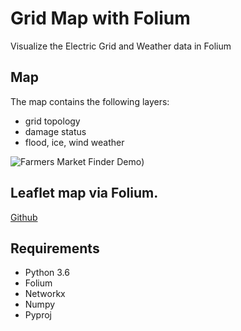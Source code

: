 # Grid Map with Folium

Visualize the Electric Grid and Weather data in Folium


## Map 
The map contains the following layers:

* grid topology
* damage status
* flood, ice, wind weather

![Farmers Market Finder Demo](data/folium.gif=250x250))

## Leaflet map via Folium.
[Github](https://github.com/python-visualization/folium)


## Requirements
  - Python 3.6
  - Folium
  - Networkx
  - Numpy
  - Pyproj
